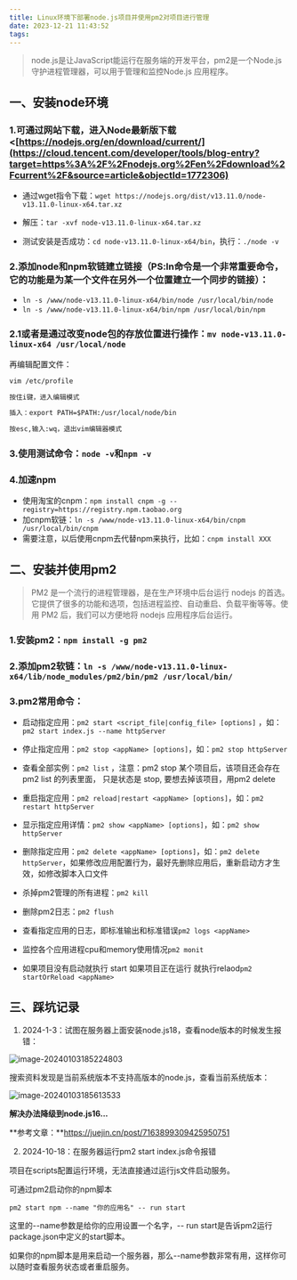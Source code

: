 ```yaml
---
title: Linux环境下部署node.js项目并使用pm2对项目进行管理
date: 2023-12-21 11:43:52
tags:
---
```


> node.js是让JavaScript能运行在服务端的开发平台，pm2是一个Node.js 守护进程管理器，可以用于管理和监控Node.js 应用程序。

## 一、安装node环境

### 1.可通过网站下载，进入Node最新版下载 <[https://nodejs.org/en/download/current/](https://cloud.tencent.com/developer/tools/blog-entry?target=https%3A%2F%2Fnodejs.org%2Fen%2Fdownload%2Fcurrent%2F&source=article&objectId=1772306)

- 通过wget指令下载：`wget https://nodejs.org/dist/v13.11.0/node-v13.11.0-linux-x64.tar.xz`

- 解压：`tar -xvf node-v13.11.0-linux-x64.tar.xz`
- 测试安装是否成功：`cd node-v13.11.0-linux-x64/bin`，执行：`./node -v`



### 2.添加node和npm软链建立链接（**PS:ln命令是一个非常重要命令，它的功能是为某一个文件在另外一个位置建立一个同步的链接**）：

- `ln -s /www/node-v13.11.0-linux-x64/bin/node /usr/local/bin/node`
- `ln -s /www/node-v13.11.0-linux-x64/bin/npm /usr/local/bin/npm`



### 2.1或者是通过改变node包的存放位置进行操作：`mv node-v13.11.0-linux-x64 /usr/local/node`

再编辑配置文件：

```xml
vim /etc/profile

按住i键，进入编辑模式

插入：export PATH=$PATH:/usr/local/node/bin

按esc,输入:wq，退出vim编辑器模式
```



### 3.使用测试命令：`node -v`和`npm -v`



### 4.加速npm

- 使用淘宝的cnpm：`npm install cnpm -g --registry=https://registry.npm.taobao.org`
- 加cnpm软链：`ln -s /www/node-v13.11.0-linux-x64/bin/cnpm /usr/local/bin/cnpm`
- 需要注意，以后使用cnpm去代替npm来执行，比如：`cnpm install XXX`



## 二、安装并使用pm2

> PM2 是一个流行的进程管理器，是在生产环境中后台运行 nodejs 的首选。它提供了很多的功能和选项，包括进程监控、自动重启、负载平衡等等。使用 PM2 后，我们可以方便地将 nodejs 应用程序后台运行。



### 1.安装pm2：`npm install -g pm2`



### 2.添加pm2软链：`ln -s /www/node-v13.11.0-linux-x64/lib/node_modules/pm2/bin/pm2 /usr/local/bin/`



### 3.pm2常用命令：

- 启动指定应用：`pm2 start <script_file|config_file> [options]` ，如：`pm2 start index.js --name httpServer`

- 停止指定应用：`pm2 stop <appName> [options]`，如：`pm2 stop httpServer`

- 查看全部实例：`pm2 list` ，注意：pm2 stop 某个项目后，该项目还会存在pm2 list 的列表里面， 只是状态是 stop, 要想去掉该项目，用pm2 delete

- 重启指定应用：`pm2 reload|restart <appName> [options]`，如：`pm2 restart httpServer`

- 显示指定应用详情：`pm2 show <appName> [options]`，如：`pm2 show httpServer`

- 删除指定应用：`pm2 delete <appName> [options]`，如：`pm2 delete httpServer`，如果修改应用配置行为，最好先删除应用后，重新启动方才生效，如修改脚本入口文件

- 杀掉pm2管理的所有进程：`pm2 kill` 

- 删除pm2日志：`pm2 flush`

- 查看指定应用的日志，即标准输出和标准错误`pm2 logs <appName>`

- 监控各个应用进程cpu和memory使用情况`pm2 monit`

- 如果项目没有启动就执行 start 如果项目正在运行 就执行relaod`pm2 startOrReload <appName>`


## 三、踩坑记录

1. 2024-1-3：试图在服务器上面安装node.js18，查看node版本的时候发生报错：

![image-20240103185224803](https://ruiyeclub.oss-cn-shenzhen.aliyuncs.com/picgo/image-20240103185224803.png)

搜索资料发现是当前系统版本不支持高版本的node.js，查看当前系统版本：

![image-20240103185613533](https://ruiyeclub.oss-cn-shenzhen.aliyuncs.com/picgo/image-20240103185613533.png)

**解决办法降级到node.js16...**

**参考文章：**https://juejin.cn/post/7163899309425950751


2. 2024-10-18：在服务器运行pm2 start index.js命令报错

项目在scripts配置运行环境，无法直接通过运行js文件启动服务。

可通过pm2启动你的npm脚本
```
pm2 start npm --name "你的应用名" -- run start
```
这里的--name参数是给你的应用设置一个名字，-- run start是告诉pm2运行package.json中定义的start脚本。

如果你的npm脚本是用来启动一个服务器，那么--name参数非常有用，这样你可以随时查看服务状态或者重启服务。



